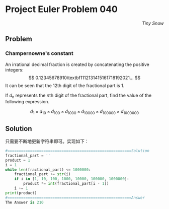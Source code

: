 # Project Euler	Problem 040

<p align="right"><i>Tiny Snow</i></p>



## Problem

### Champernowne's constant

An irrational decimal fraction is created by concatenating the positive integers:
$$
0.12345678910\textbf1112131415161718192021...
$$
It can be seen that the 12th digit of the fractional part is $1$.

If $d_n$ represents the $n$th digit of the fractional part, find the value of the following expression.

$$
d_1 × d_{10} × d_{100} × d_{1000} × d_{10000} × d_{100000} × d_{1000000}
$$


## Solution

只需要不断地更新字符串即可。实现如下：

```python
#=======================================================Solution
fractional_part = ''
product = 1
i = 1
while len(fractional_part) <= 1000000:
    fractional_part += str(i)
    if i in [1, 10, 100, 1000, 10000, 100000, 1000000]:
        product *= int(fractional_part[i - 1])
    i += 1
print(product)
#=======================================================Answer
The Answer is 210
```

